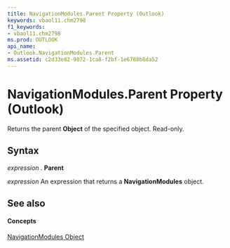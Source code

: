 ```yaml
---
title: NavigationModules.Parent Property (Outlook)
keywords: vbaol11.chm2798
f1_keywords:
- vbaol11.chm2798
ms.prod: OUTLOOK
api_name:
- Outlook.NavigationModules.Parent
ms.assetid: c2d33e82-9072-1ca8-f2bf-1e6788b8da52
---
```



# NavigationModules.Parent Property (Outlook)

Returns the parent  **Object** of the specified object. Read-only.


## Syntax

 _expression_ . **Parent**

 _expression_ An expression that returns a **NavigationModules** object.


## See also


#### Concepts


[NavigationModules Object](navigationmodules-object-outlook.md)

